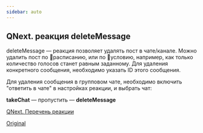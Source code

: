 ```yaml
---
sidebar: auto
---
```


## QNext. реакция deleteMessage

deleteMessage — реакция позволяет удалять пост в чате/канале. Можно удалить пост по 📅расписанию, или по 🚧условию, например, как только количество голосов станет равным заданному. Для удаления конкретного сообщения, необходимо указать ID этого сообщения.

Для удаления сообщения в групповом чате, необходимо включить "ответить в чате" в настройках реакции, и выбрать чат:


**takeChat** — пропустить
— **deleteMessage**



[QNext. Перечень реакции](/docs-test/ph/reactions)

 

[Original](https://telegra.ph/QNext-admin-reaction-deleteMessage-05-09)